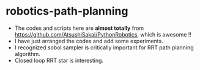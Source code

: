 # robotics-path-planning
- The codes and scripts here are **almost totally** from https://github.com/AtsushiSakai/PythonRobotics, which is awesome !!
- I have just arranged the codes and add some experiments.
- I recognized sobol sampler is critically important for RRT path planning algorithm.
- Closed loop RRT star is interesting.
